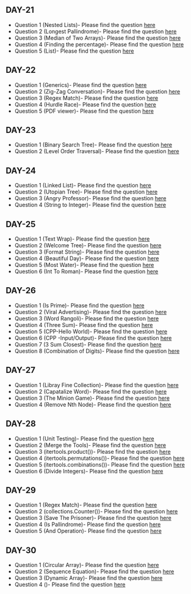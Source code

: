 ## DAY-21

* Question 1 (Nested Lists)- Please find the question [here](./Day-21/Question-1/question.pdf)
* Question 2 (Longest Pallindrome)- Please find the question [here](https://leetcode.com/problems/longest-palindromic-substring/)
* Question 3 (Median of Two Arrays)- Please find the question [here](https://leetcode.com/problems/median-of-two-sorted-arrays/)
* Question 4 (Finding the percentage)- Please find the question [here](./Day-21/Question-4/question.pdf)
* Question 5 (List)- Please find the question [here](./Day-21/Question-5/question.pdf)

## DAY-22

* Question 1 (Generics)- Please find the question [here](./Day-22/Question-1/question.pdf)
* Question 2 (Zig-Zag Conversation)- Please find the question [here](https://leetcode.com/problems/zigzag-conversion/)
* Question 3 (Regex Match)- Please find the question [here](https://leetcode.com/problems/regular-expression-matching/)
* Question 4 (Hurdle Race)- Please find the question [here](./Day-22/Question-4/question.pdf)
* Question 5 (PDF viewer)- Please find the question [here](./Day-22/Question-5/question.pdf)

## DAY-23

* Question 1 (Binary Search Tree)- Please find the question [here](./Day-23/Question-1/question.pdf)
* Question 2 (Level Order Traversal)- Please find the question [here](./Day-23/Question-2/question.pdf)

## DAY-24

* Question 1 (Linked List)- Please find the question [here](./Day-24/Question-1/question.pdf)
* Question 2 (Utopian Tree)- Please find the question [here](./Day-24/Question-2/question.pdf)
* Question 3 (Angry Professor)- Please find the question [here](./Day-24/Question-3/question.pdf)
* Question 4 (String to Integer)- Please find the question [here](https://leetcode.com/problems/string-to-integer-atoi/)

## DAY-25

* Question 1 (Text Wrap)- Please find the question [here](./Day-25/Question-1/question.pdf)
* Question 2 (Welcome Tree)- Please find the question [here](./Day-25/Question-2/question.pdf)
* Question 3 (Format String)- Please find the question [here](./Day-25/Question-3/question.pdf)
* Question 4 (Beautiful Day)- Please find the question [here](./Day-25/Question-4/question.pdf)
* Question 5 (Most Water)- Please find the question [here](https://leetcode.com/problems/container-with-most-water/)
* Question 6 (Int To Roman)- Please find the question [here](https://leetcode.com/problems/integer-to-roman/)

## DAY-26

* Question 1 (Is Prime)- Please find the question [here](./Day-26/Question-1/question.pdf)
* Question 2 (Viral Advertising)- Please find the question [here](./Day-26/Question-2/question.pdf)
* Question 3 (Word Rangoli)- Please find the question [here](./Day-26/Question-3/question.pdf)
* Question 4 (Three Sum)- Please find the question [here](https://leetcode.com/problems/3sum)
* Question 5 (CPP-Hello World)- Please find the question [here](./Day-26/Question-5/question.pdf)
* Question 6 (CPP -Input/Output)- Please find the question [here](./Day-26/Question-6/question.pdf)
* Question 7 (3 Sum Closest)- Please find the question [here](https://leetcode.com/problems/3sum-closest/)
* Question 8 (Combination of Digits)- Please find the question [here](https://leetcode.com/problems/letter-combinations-of-a-phone-number)

## DAY-27

* Question 1 (Libray Fine Collection)- Please find the question [here](https://www.hackerrank.com/challenges/30-nested-logic/problem)
* Question 2 (Capatalize Word)- Please find the question [here](https://www.hackerrank.com/challenges/capitalize/problem)
* Question 3 (The Minion Game)- Please find the question [here](https://www.hackerrank.com/challenges/the-minion-game/problem)
* Question 4 (Remove Nth Node)- Please find the question [here](https://leetcode.com/problems/remove-nth-node-from-end-of-list/)

## DAY-28

* Question 1 (Unit Testing)- Please find the question [here](https://www.hackerrank.com/challenges/30-testing/problem)
* Question 2 (Merge the Tools)- Please find the question [here](https://www.hackerrank.com/challenges/merge-the-tools/problem)
* Question 3 (itertools.product())- Please find the question [here](https://www.hackerrank.com/challenges/itertools-product/problem)
* Question 4 (itertools.permutations())- Please find the question [here](https://www.hackerrank.com/challenges/itertools-permutations/problem)
* Question 5 (itertools.combinations())- Please find the question [here](https://www.hackerrank.com/challenges/itertools-combinations/problem)
* Question 6 (Divide Integers)- Please find the question [here](https://leetcode.com/problems/divide-two-integers/)

## DAY-29

* Question 1 (Regex Match)- Please find the question [here](https://www.hackerrank.com/challenges/30-regex-patterns/problem)
* Question 2 (collections.Counter())- Please find the question [here](https://www.hackerrank.com/challenges/collections-counter/problem)
* Question 3 (Save The Prisoner)- Please find the question [here](https://www.hackerrank.com/challenges/save-the-prisoner/problem)
* Question 4 (Is Pallindrome)- Please find the question [here](https://leetcode.com/problems/valid-palindrome)
* Question 5 (And Operation)- Please find the question [here](https://www.hackerrank.com/challenges/30-bitwise-and/problem)

## DAY-30

* Question 1 (Circular Array)- Please find the question [here](https://www.hackerrank.com/challenges/circular-array-rotation/problem)
* Question 2 (Sequence Equation)- Please find the question [here](https://www.hackerrank.com/challenges/permutation-equation/problem)
* Question 3 (Dynamic Array)- Please find the question [here](https://www.hackerrank.com/challenges/variable-sized-arrays/problem)
* Question 4 ()- Please find the question [here]()

